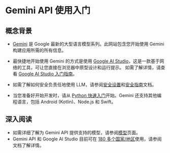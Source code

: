 # Gemini API 使用入门

## 概念背景
- [Gemini](https://deepmind.google/technologies/gemini/?hl=zh-cn) 是 Google 最新的大型语言模型系列。此网站包含您开始使用 Gemini 构建应用所需的所有信息。

- 最快捷地开始使用 Gemini 的方式是使用 [Google AI Studio](https://makersuite.google.com/?hl=zh-cn)，这是一款基于网络的工具，可让您直接在浏览器中原型设计和运行提示。
如需了解详情，请查看 [Google AI Studio 入门指南](ai_studio_quickstart.md)。

- 如需了解如何安全负责任地使用 LLM，请参阅[安全设置](safety_setting_gemini.md)和[安全指南](safety_guidance.md)文档。

- 当您准备好开始开发时，请从 [Python 快速入门](python_quickstart.ipynb)开始。Gemini 还支持其他编程语言，包括 Android (Kotlin)、Node.js 和 Swift。


## 深入阅读

- 如需详细了解为 Gemini API 提供支持的模型，请参阅[模型]()页面。
- Gemini API 和 Google AI Studio 目前可在 [180 多个国家/地区](available_regions.md)使用，请参阅文档了解详情。

